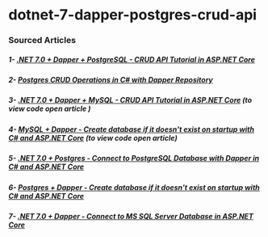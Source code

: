 # dotnet-7-dapper-postgres-crud-api

### Sourced Articles 
##### 1- [.NET 7.0 + Dapper + PostgreSQL - CRUD API Tutorial in ASP.NET Core](https://jasonwatmore.com/net-7-dapper-postgresql-crud-api-tutorial-in-aspnet-core#role-cs)
<!-- 
    .NET 7.0 + Dapper + PostgreSQL - CRUD API Tutorial in ASP.NET Core source in github
 https://github.com/cornflourblue/dotnet-7-dapper-postgres-crud-api
-->
##### 2- [Postgres CRUD Operations in C# with Dapper Repository](https://jasonwatmore.com/postgres-crud-operations-in-c-with-dapper-repository)
##### 3- [.NET 7.0 + Dapper + MySQL - CRUD API Tutorial in ASP.NET Core](https://jasonwatmore.com/net-7-dapper-mysql-crud-api-tutorial-in-aspnet-core) (to view code open article )
##### 4- [MySQL + Dapper - Create database if it doesn't exist on startup with C# and ASP.NET Core](https://jasonwatmore.com/mysql-dapper-create-database-if-it-doesn-t-exist-on-startup-with-c-and-aspnet-core) (to view code open article) 
##### 5- [.NET 7.0 + Postgres - Connect to PostgreSQL Database with Dapper in C# and ASP.NET Core](https://jasonwatmore.com/net-7-postgres-connect-to-postgresql-database-with-dapper-in-c-and-aspnet-core)  
##### 6- [Postgres + Dapper - Create database if it doesn't exist on startup with C# and ASP.NET Core](https://jasonwatmore.com/postgres-dapper-create-database-if-it-doesnt-exist-on-startup-with-c-and-aspnet-core)  
##### 7- [.NET 7.0 + Dapper - Connect to MS SQL Server Database in ASP.NET Core](https://jasonwatmore.com/net-7-dapper-connect-to-ms-sql-server-database-in-aspnet-core)  
